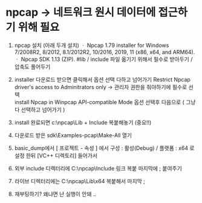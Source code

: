 # npcap -> 네트워크 원시 데이터에 접근하기 위해 필요

1. npcap 설치 (아래 두개 설치)
  ㆍ  Npcap 1.79 installer for Windows 7/2008R2, 8/2012, 8.1/2012R2, 10/2016, 2019, 11 (x86, x64, and ARM64).
  ㆍ  Npcap SDK 1.13 (ZIP).   #lib / include 파일 옮기기 위해서 필수로 받아두기 / 압축도 풀어두기

2. installer 다운로드 받으면 클릭해서 옵션 선택 다하고 넘어가기
  Restrict Npcap driver's access to Adminitrators only -> 관리자 권한을 줘야하기에 필수로 선택  
  install Npcap in Winpcap API-compatible Mode 옵션 선택후 다음으로 ( 그냥 다 선택하고 넘어가기 )

3. install 완료되면 c:\npcap\Lib + Include 복붙해놓기 (중요!!)

4. 다운로드 받은 sdk\Examples-pcap\Make-All 열기
  
5. basic_dump에서 [ 프로젝트 - 속성 ] 에서 구성 : 활성(Debug) / 플랫폼 : x64 로 설정 한뒤 [VC++ 디렉토리] 들어가서
6. 외부 include 디렉터리에 C:\npcap\Include 링크 복붙 마지막에 ; 붙여주기
7. 라이브 디렉터리에는 C:\npcap\Lib\x64 복붙해서 마지막 ;

8. 재부팅하기? 왜냐면 난 실행이 안돼 ..
